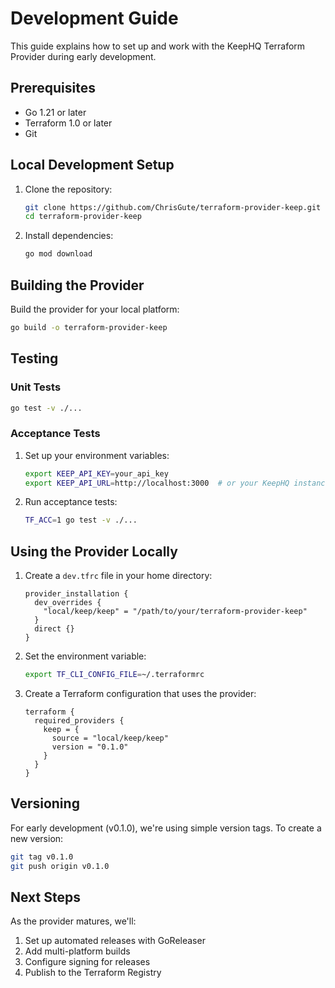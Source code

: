# Development Guide

This guide explains how to set up and work with the KeepHQ Terraform Provider during early development.

## Prerequisites

- Go 1.21 or later
- Terraform 1.0 or later
- Git

## Local Development Setup

1. Clone the repository:
   ```bash
   git clone https://github.com/ChrisGute/terraform-provider-keep.git
   cd terraform-provider-keep
   ```

2. Install dependencies:
   ```bash
   go mod download
   ```

## Building the Provider

Build the provider for your local platform:

```bash
go build -o terraform-provider-keep
```

## Testing

### Unit Tests

```bash
go test -v ./...
```

### Acceptance Tests

1. Set up your environment variables:
   ```bash
   export KEEP_API_KEY=your_api_key
   export KEEP_API_URL=http://localhost:3000  # or your KeepHQ instance
   ```

2. Run acceptance tests:
   ```bash
   TF_ACC=1 go test -v ./...
   ```

## Using the Provider Locally

1. Create a `dev.tfrc` file in your home directory:
   ```hcl
   provider_installation {
     dev_overrides {
       "local/keep/keep" = "/path/to/your/terraform-provider-keep"
     }
     direct {}
   }
   ```

2. Set the environment variable:
   ```bash
   export TF_CLI_CONFIG_FILE=~/.terraformrc
   ```

3. Create a Terraform configuration that uses the provider:
   ```hcl
   terraform {
     required_providers {
       keep = {
         source = "local/keep/keep"
         version = "0.1.0"
       }
     }
   }
   ```

## Versioning

For early development (v0.1.0), we're using simple version tags. To create a new version:

```bash
git tag v0.1.0
git push origin v0.1.0
```

## Next Steps

As the provider matures, we'll:
1. Set up automated releases with GoReleaser
2. Add multi-platform builds
3. Configure signing for releases
4. Publish to the Terraform Registry
